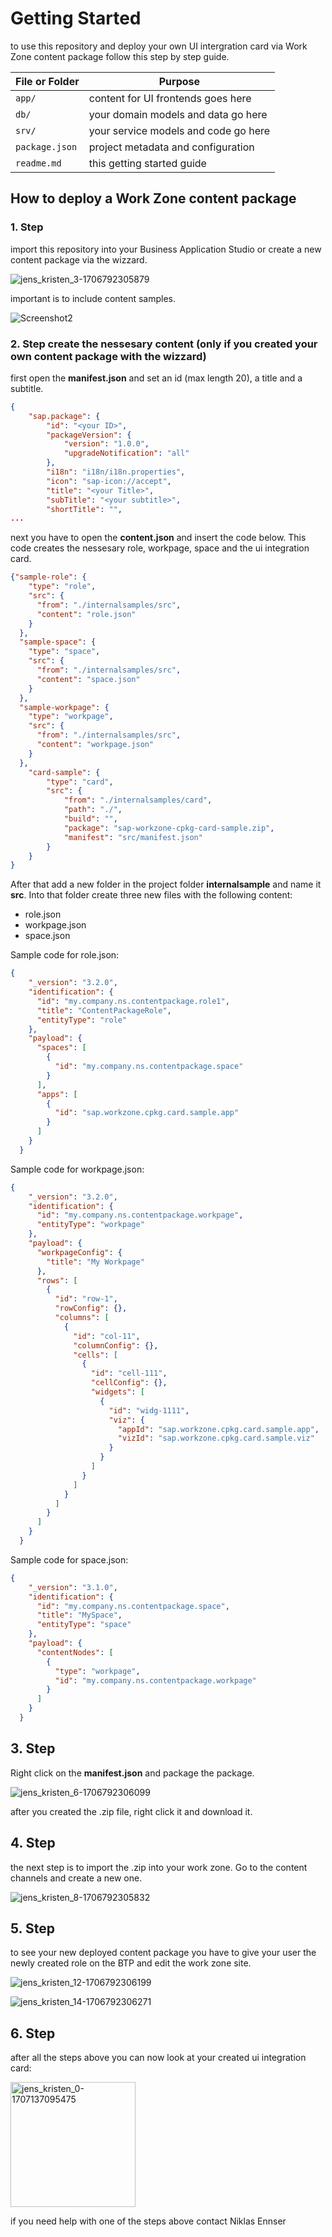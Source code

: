 # Getting Started

to use this repository and deploy your own UI intergration card via Work Zone content package follow this step by step guide.

File or Folder | Purpose
---------|----------
`app/` | content for UI frontends goes here
`db/` | your domain models and data go here
`srv/` | your service models and code go here
`package.json` | project metadata and configuration
`readme.md` | this getting started guide


## How to deploy a Work Zone content package

### 1. Step
import this repository into your Business Application Studio or create a new content package via the wizzard. 

![jens_kristen_3-1706792305879](https://github.com/user-attachments/assets/d8f66c00-7367-43bd-b459-84448d6b64d7)

important is to include content samples.

![Screenshot2](https://github.com/user-attachments/assets/e7357de6-0935-4746-bff8-db2fcf61e391)

### 2. Step create the nessesary content (only if you created your own content package with the wizzard)

first open the **manifest.json** and set an id (max length 20), a title and a subtitle.
```json
{
	"sap.package": {
		"id": "<your ID>",
		"packageVersion": {
			"version": "1.0.0",
			"upgradeNotification": "all"
		},
		"i18n": "i18n/i18n.properties",
		"icon": "sap-icon://accept",
		"title": "<your Title>",
		"subTitle": "<your subtitle>",
		"shortTitle": "",
...
```
next you have to open the **content.json** and insert the code below. 
This code creates the nessesary role, workpage, space and the ui integration card.
```json
{"sample-role": {
    "type": "role",
    "src": {
      "from": "./internalsamples/src",
      "content": "role.json"
    }
  },
  "sample-space": {
    "type": "space",
    "src": {
      "from": "./internalsamples/src",
      "content": "space.json"
    }
  },
  "sample-workpage": {
    "type": "workpage",
    "src": {
      "from": "./internalsamples/src",
      "content": "workpage.json"
    }
  },
    "card-sample": {
        "type": "card",
        "src": {
            "from": "./internalsamples/card",
            "path": "./",
            "build": "",
            "package": "sap-workzone-cpkg-card-sample.zip",
            "manifest": "src/manifest.json"
        }
    }
}
```
After that add a new folder in the project folder **internalsample** and name it **src**. 
Into that folder create three new files with the following content:
- role.json
- workpage.json
- space.json

Sample code for role.json:
```json
{
    "_version": "3.2.0",
    "identification": {
      "id": "my.company.ns.contentpackage.role1",
      "title": "ContentPackageRole",
      "entityType": "role"
    },
    "payload": {
      "spaces": [
        {
          "id": "my.company.ns.contentpackage.space"
        }
      ],
      "apps": [
        {
          "id": "sap.workzone.cpkg.card.sample.app"
        }
      ]
    }
  }
```

Sample code for workpage.json:
```json
{
    "_version": "3.2.0",
    "identification": {
      "id": "my.company.ns.contentpackage.workpage",
      "entityType": "workpage"
    },
    "payload": {
      "workpageConfig": {
        "title": "My Workpage"
      },
      "rows": [
        {
          "id": "row-1",
          "rowConfig": {},
          "columns": [
            {
              "id": "col-11",
              "columnConfig": {},
              "cells": [
                {
                  "id": "cell-111",
                  "cellConfig": {},
                  "widgets": [
                    {
                      "id": "widg-1111",
                      "viz": {
                        "appId": "sap.workzone.cpkg.card.sample.app",
                        "vizId": "sap.workzone.cpkg.card.sample.viz"
                      }
                    }
                  ]
                }
              ]
            }
          ]
        }
      ]
    }
  }
```

Sample code for space.json:
```json
{
    "_version": "3.1.0",
    "identification": {
      "id": "my.company.ns.contentpackage.space",
      "title": "MySpace",
      "entityType": "space"
    },
    "payload": {
      "contentNodes": [
        {
          "type": "workpage",
          "id": "my.company.ns.contentpackage.workpage"
        }
      ]
    }
  }
```

## 3. Step
Right click on the **manifest.json** and package the package.

![jens_kristen_6-1706792306099](https://github.com/user-attachments/assets/5c476eb0-7e4c-4cdb-8bcb-c2bcd6450ec2)

after you created the .zip file, right click it and download it.

## 4. Step
the next step is to import the .zip into your work zone.
Go to the content channels and create a new one.

![jens_kristen_8-1706792305832](https://github.com/user-attachments/assets/a635d9d7-1895-4fe2-9295-8c8e68b31b38)

## 5. Step 
to see your new deployed content package you have to give your user the newly created role on the BTP and edit the work zone site. 

![jens_kristen_12-1706792306199](https://github.com/user-attachments/assets/168a0752-6631-4b79-8173-b3f9c5c1ced5)

![jens_kristen_14-1706792306271](https://github.com/user-attachments/assets/23aaec63-9e98-4e6a-9517-7bfbbdf4da53)

## 6. Step 
after all the steps above you can now look at your created ui integration card:

<img width="200" alt="jens_kristen_0-1707137095475" src="https://github.com/user-attachments/assets/9c77641d-c21e-49b9-b03e-20eb1a3837bd">

if you need help with one of the steps above contact Niklas Ennser

